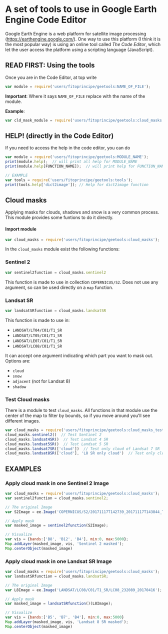 # A set of tools to use in Google Earth Engine Code Editor

Google Earth Engine is a web platform for satellite image processing 
(https://earthengine.google.com/). One way to use this platform (I think it is
the most popular way) is using an online tool called *The Code Editor*, which
let the user access the platform using a scripting language (JavaScript).

## READ FIRST: Using the tools
Once you are in the Code Editor, at top write

```javascript
var module = require('users/fitoprincipe/geetools:NAME_OF_FILE');
```

**Important**: Where it says `NAME_OF_FILE` replace with the name of the
module. 

**Example**:

```javascript
var cld_mask_module = require('users/fitoprincipe/geetools:cloud_masks');
```

## HELP! (directly in the Code Editor)
If you need to access the help in the code editor, you can do

```javascript
var module = require('users/fitoprincipe/geetools:MODULE_NAME');
print(module.help);  // will print all help for MODULE_NAME
print(module.help[FUNCTION_NAME]);  // will print help for FUNCTION_NAME

// EXAMPLE
var tools = require('users/fitoprincipe/geetools:tools');
print(tools.help['dict2image']); // Help for dict2image function
```

## Cloud masks
Applying masks for clouds, shadows and snow is a very common process. This module provides some funtions to do it directly.

#### Import module

```javascript
var cloud_masks = require('users/fitoprincipe/geetools:cloud_masks');
```

In the `cloud_masks` module exist the following functions:

### Sentinel 2

```javascript
var sentinel2function = cloud_masks.sentinel2
```

This function is made to use in collection `COPERNICUS/S2`. 
Does not use any argument, so can be used directly on a `map`
function.

### Landsat SR

```javascript
var landsatSRfunction = cloud_masks.landsatSR
```

This function is made to use in:
  
- `LANDSAT/LT04/C01/T1_SR`
- `LANDSAT/LT05/C01/T1_SR`
- `LANDSAT/LE07/C01/T1_SR`
- `LANDSAT/LC08/C01/T1_SR`

It can accept one argument indicating which part you want to mask out. Options
are:

- `cloud`
- `snow`
- `adjacent` (not for Landsat 8)
- `shadow`

### Test Cloud masks

There is a module to test `cloud_masks`. All functions in that module use the
center of the map to filter by bounds, so if you move around you'll see
different images.

```javascript
var cloud_masks = require('users/fitoprincipe/geetools:cloud_masks_test');
cloud_masks.sentinel2()  // Test Sentinel 2
cloud_masks.landsat4SR()  // Test Landsat 4 SR
cloud_masks.landsat5SR()  // Test Landsat 5 SR
cloud_masks.landsat7SR(['cloud'])  // Test only cloud of Landsat 7 SR
cloud_masks.landsat8SR(['cloud'], 'L8 SR only cloud')  // Test only cloud of Landsat 8 SR and assign a name to the layer
```

## EXAMPLES

### Apply cloud mask in one Sentinel 2 Image

```javascript
var cloud_masks = require('users/fitoprincipe/geetools:cloud_masks');
var sentinel2function = cloud_masks.sentinel2;

// The original Image
var S2Image = ee.Image('COPERNICUS/S2/20171117T142739_20171117T143844_T18GYU');

// Apply mask
var masked_image = sentinel2function(S2Image);

// Visualize
var vis = {bands:['B8', 'B12', 'B4'], min:0, max:5000};
Map.addLayer(masked_image, vis, 'Sentinel 2 masked');
Map.centerObject(masked_image)
```

### Apply cloud mask in one Landsat SR Image

```javascript
var cloud_masks = require('users/fitoprincipe/geetools:cloud_masks');
var landsatSRfunction = cloud_masks.landsatSR;

// The original Image
var L8Image = ee.Image('LANDSAT/LC08/C01/T1_SR/LC08_232089_20170416');

// Apply mask
var masked_image = landsatSRfunction()(L8Image);

// Visualize
var vis = {bands:['B5', 'B7', 'B4'], min:0, max:5000}
Map.addLayer(masked_image, vis, 'Landsat 8 SR masked');
Map.centerObject(masked_image)
```